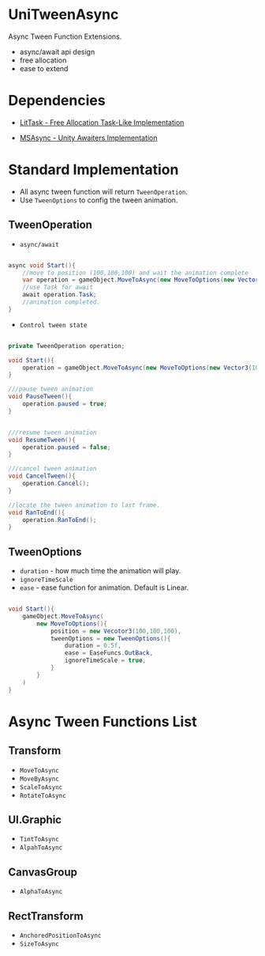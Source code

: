# UniTweenAsync

Async Tween Function Extensions.

* async/await api design
* free allocation
* ease to extend

# Dependencies

* [LitTask - Free Allocation Task-Like Implementation](https://github.com/wlgys8/LitTask)

* [MSAsync - Unity Awaiters Implementation](https://github.com/wlgys8/MSAsync)


# Standard Implementation

* All async tween function will return `TweenOperation`.
* Use `TweenOptions` to config the tween animation.


## TweenOperation

- `async/await`

```csharp

async void Start(){
    //move to position (100,100,100) and wait the animation complete
    var operation = gameObject.MoveToAsync(new MoveToOptions(new Vector3(100,100,100)));
    //use Task for await
    await operation.Task;
    //animation completed.
}

```

- `Control tween state`

```csharp

private TweenOperation operation;

void Start(){
    operation = gameObject.MoveToAsync(new MoveToOptions(new Vector3(100,100,100)));
}

///pause tween animation
void PauseTween(){
    operation.paused = true;
}


///resume tween animation
void ResumeTween(){
    operation.paused = false;
}

///cancel tween animation
void CancelTween(){
    operation.Cancel();
}

//locate the tween animation to last frame.
void RanToEnd(){
    operation.RanToEnd();
}

```

## TweenOptions

- `duration` - how much time the animation will play. 
- `ignoreTimeScale`
- `ease` - ease function for animation. Default is Linear.

```csharp

void Start(){
    gameObject.MoveToAsync(
        new MoveToOptions(){
            position = new Vecotor3(100,100,100),
            tweenOptions = new TweenOptions(){
                duration = 0.5f,
                ease = EaseFuncs.OutBack,
                ignoreTimeScale = true,
            }
        }
    )
}

```

# Async Tween Functions List

## Transform

- `MoveToAsync`
- `MoveByAsync`
- `ScaleToAsync`
- `RotateToAsync`

## UI.Graphic

- `TintToAsync`
- `AlpahToAsync`

## CanvasGroup

- `AlphaToAsync`

## RectTransform

- `AnchoredPositionToAsync`
- `SizeToAsync`
